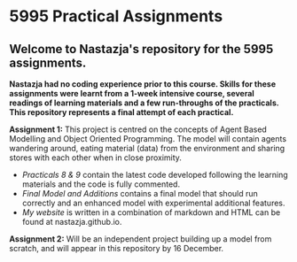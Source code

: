# 5995 Practical Assignments
## Welcome to Nastazja's repository for the 5995 assignments. 

**Nastazja had no coding experience prior to this course. Skills for these assignments were learnt from a 1-week intensive course, several readings of learning materials and a few run-throughs of the practicals. This repository represents a final attempt of each practical.**

**Assignment 1:** This project is centred on the concepts of Agent Based Modelling and Object Oriented Programming. The model will contain agents wandering around, eating material (data) from the environment and sharing stores with each other when in close proximity.

- *Practicals 8 & 9* contain the latest code developed following the learning materials and the code is fully commented. 
- *Final Model and Additions* contains a final model that should run correctly and an enhanced model with experimental additional features. 
- *My website* is written in a combination of markdown and HTML can be found at nastazja.github.io. 

**Assignment 2:** Will be an independent project building up a model from scratch, and will appear in this repository by 16 December.
